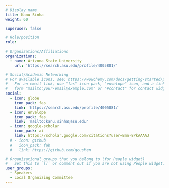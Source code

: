 ```yaml
---
# Display name
title: Kanu Sinha
weight: 60

superuser: false

# Role/position
role: 

# Organizations/Affiliations
organizations:
  - name: Arizona State University
    url: 'https://search.asu.edu/profile/4005881/'

# Social/Academic Networking
# For available icons, see: https://wowchemy.com/docs/getting-started/page-builder/#icons
#   For an email link, use "fas" icon pack, "envelope" icon, and a link in the
#   form "mailto:your-email@example.com" or "#contact" for contact widget.
social:
  - icon: globe
    icon_pack: fas
    link: 'https://search.asu.edu/profile/4005881/'
  - icon: envelope
    icon_pack: fas
    link: 'mailto:kanu.sinha@asu.edu'
  - icon: google-scholar
    icon_pack: ai
    link: https://scholar.google.com/citations?user=Bmn-8PkAAAAJ
  # - icon: github
  #   icon_pack: fab
  #   link: https://github.com/gcushen

# Organizational groups that you belong to (for People widget)
#   Set this to `[]` or comment out if you are not using People widget.
user_groups:
  - Speakers
  - Local Organizing Committee
---
```


